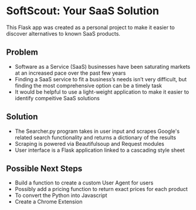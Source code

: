 # SoftScout: Your SaaS Solution

This Flask app was created as a personal project to make it easier to discover alternatives to known SaaS products.


## Problem

- Software as a Service (SaaS) businesses have been saturating markets at an increased pace over the past few years
- Finding a SaaS service to fit a business’s needs isn’t very difficult, but finding the most comprehensive option can be a timely task
- It would be helpful to use a light-weight application to make it easier to identify compeitive SaaS solutions


## Solution

- The Searcher.py program takes in user input and scrapes Google's related search functionality and returns a dictionary of the results
- Scraping is powered via Beautifulsoup and Request modules
- User interface is a Flask application linked to a cascading style sheet


## Possible Next Steps

- Build a function to create a custom User Agent for users
- Possibly add a pricing function to return exact prices for each product
- To convert the Python into Javascript
- Create a Chrome Extension
